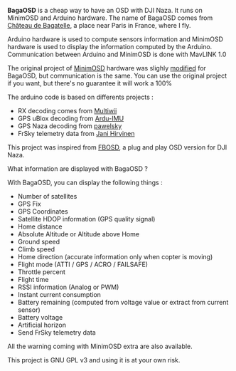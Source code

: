 **BagaOSD** is a cheap way to have an OSD with DJI Naza. It runs on MinimOSD and Arduino hardware.
The name of BagaOSD comes from [Château de Bagatelle](http://en.wikipedia.org/wiki/Ch%C3%A2teau_de_Bagatelle), a place near Paris in France, where I fly.


Arduino hardware is used to compute sensors information and MinimOSD hardware is used to display the information computed by the Arduino. Communication between Arduino and MinimOSD is done with MavLINK 1.0


The original project of [MinimOSD](https://code.google.com/p/minimosd-extra) hardware was slighly [modified](MinimOSD.md) for BagaOSD, but communication is the same. You can use the original project if you want, but there's no guarantee it will work a 100%



The arduino code is based on differents projects :

  * RX decoding comes from [Multiwii](https://code.google.com/p/multiwii/)
  * GPS uBlox decoding from [Ardu-IMU](https://code.google.com/p/ardu-imu/)
  * GPS Naza decoding from [pawelsky](http://www.rcgroups.com/forums/showthread.php?t=1995704)
  * FrSky telemetry data from [Jani Hirvinen](https://github.com/evlas/jD-IOBoard)

This project was inspired from [FBOSD](http://firebug24k.com/index.php), a plug and play OSD version for DJI Naza.


What information are displayed with BagaOSD ?

With BagaOSD, you can display the following things :

  * Number of satellites
  * GPS Fix
  * GPS Coordinates
  * Satellite HDOP information (GPS quality signal)
  * Home distance
  * Absolute Altitude or Altitude above Home
  * Ground speed
  * Climb speed
  * Home direction (accurate information only when copter is moving)
  * Flight mode (ATTI / GPS / ACRO / FAILSAFE)
  * Throttle percent
  * Flight time
  * RSSI information (Analog or PWM)
  * Instant current consumption
  * Battery remaining (computed from voltage value or extract from current sensor)
  * Battery voltage
  * Artificial horizon
  * Send FrSky telemetry data


All the warning coming with MinimOSD extra are also available.


This project is GNU GPL v3 and using it is at your own risk.